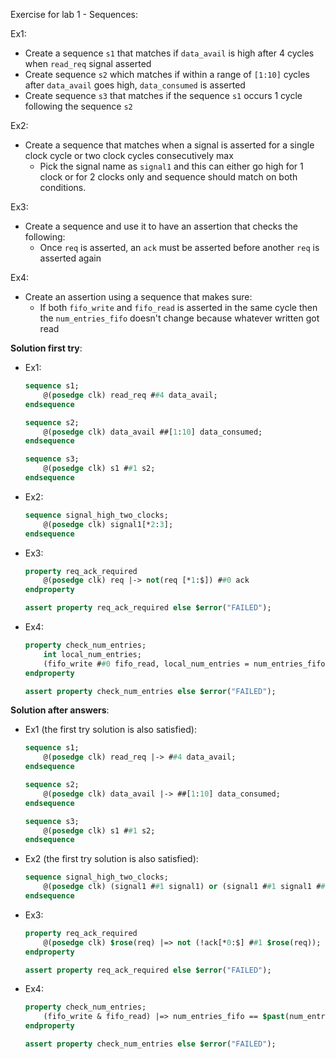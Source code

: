 Exercise for lab 1 - Sequences:

Ex1:
- Create a sequence `s1` that matches if `data_avail` is high after 4 cycles when `read_req` signal asserted
- Create sequence `s2` which matches if within a range of `[1:10]` cycles after `data_avail` goes high, `data_consumed` is asserted
- Create sequence `s3` that matches if the sequence `s1` occurs 1 cycle following the sequence `s2`

Ex2:
- Create a sequence that matches when a signal is asserted for a single clock cycle or two clock cycles consecutively max
  - Pick the signal name as `signal1` and this can either go high for 1 clock or for 2 clocks only and sequence should match on both conditions.
  

Ex3:
- Create a sequence and use it to have an assertion that checks the following:
  - Once `req` is asserted, an `ack` must be asserted before another `req` is asserted again

Ex4:
- Create an assertion using a sequence that makes sure:
  - If both `fifo_write` and `fifo_read` is asserted in the same cycle then the `num_entries_fifo` doesn't change because whatever written got read


**Solution first try**:

- Ex1:
    ```sv
    sequence s1;
        @(posedge clk) read_req ##4 data_avail;
    endsequence

    sequence s2;
        @(posedge clk) data_avail ##[1:10] data_consumed;
    endsequence

    sequence s3;
        @(posedge clk) s1 ##1 s2;
    endsequence
    ```

- Ex2:
    ```sv
    sequence signal_high_two_clocks;
        @(posedge clk) signal1[*2:3];
    endsequence
    ```

- Ex3:
    ```sv
    property req_ack_required
        @(posedge clk) req |-> not(req [*1:$]) ##0 ack 
    endproperty

    assert property req_ack_required else $error("FAILED");
    ```

- Ex4:
    ```sv
    property check_num_entries;
        int local_num_entries;
        (fifo_write ##0 fifo_read, local_num_entries = num_entries_fifo) |=> num_entries_fifo == local_num_entries;
    endproperty

    assert property check_num_entries else $error("FAILED");
    ```

**Solution after answers**:
- Ex1 (the first try solution is also satisfied):
    ```sv
    sequence s1;
        @(posedge clk) read_req |-> ##4 data_avail;
    endsequence

    sequence s2;
        @(posedge clk) data_avail |-> ##[1:10] data_consumed;
    endsequence

    sequence s3;
        @(posedge clk) s1 ##1 s2;
    endsequence
    ```

- Ex2 (the first try solution is also satisfied):
    ```sv
    sequence signal_high_two_clocks;
        @(posedge clk) (signal1 ##1 signal1) or (signal1 ##1 signal1 ##1 signal1);
    endsequence
    ```

- Ex3:
    ```sv
    property req_ack_required
        @(posedge clk) $rose(req) |=> not (!ack[*0:$] ##1 $rose(req)); 
    endproperty

    assert property req_ack_required else $error("FAILED");
    ```

- Ex4:
    ```sv
    property check_num_entries;
        (fifo_write & fifo_read) |=> num_entries_fifo == $past(num_entries_fifo);
    endproperty

    assert property check_num_entries else $error("FAILED");
    ```
